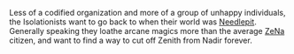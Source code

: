 Less of a codified organization and more of a group of unhappy individuals, the Isolationists want to go back to when their world was [Needlepit](Needlepit). Generally speaking they loathe arcane magics more than the average [ZeNa](IPoK%20Wiki/Locations/ZeNa.md) citizen, and want to find a way to cut off Zenith from Nadir forever.